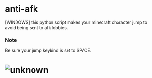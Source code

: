 # anti-afk
[WINDOWS] this python script makes your minecraft character jump to avoid being sent to afk lobbies.

### Note
Be sure your jump keybind is set to SPACE.
# ![unknown](https://user-images.githubusercontent.com/73341835/152192547-5c62e3b0-157f-40a3-b0d8-5655dd19a2b4.png)
